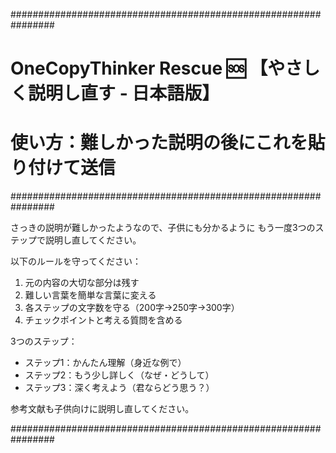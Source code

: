 ################################################################
# OneCopyThinker Rescue 🆘  【やさしく説明し直す - 日本語版】
# 使い方：難しかった説明の後にこれを貼り付けて送信
################################################################

さっきの説明が難しかったようなので、子供にも分かるように
もう一度3つのステップで説明し直してください。

以下のルールを守ってください：
1. 元の内容の大切な部分は残す
2. 難しい言葉を簡単な言葉に変える
3. 各ステップの文字数を守る（200字→250字→300字）
4. チェックポイントと考える質問を含める

3つのステップ：
- ステップ1：かんたん理解（身近な例で）
- ステップ2：もう少し詳しく（なぜ・どうして）
- ステップ3：深く考えよう（君ならどう思う？）

参考文献も子供向けに説明し直してください。

################################################################
